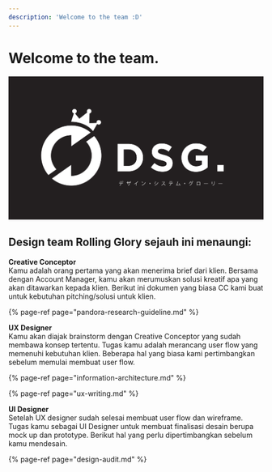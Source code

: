 ```yaml
---
description: 'Welcome to the team :D'
---
```


# Welcome to the team.

![](../.gitbook/assets/kaoswibu-11.png)

## Design team Rolling Glory sejauh ini menaungi:

**Creative Conceptor**  
Kamu adalah orang pertama yang akan menerima brief dari klien. Bersama dengan Account Manager, kamu akan merumuskan solusi kreatif apa yang akan ditawarkan kepada klien. Berikut ini dokumen yang biasa CC kami buat untuk kebutuhan pitching/solusi untuk klien.

{% page-ref page="pandora-research-guideline.md" %}

**UX Designer**  
Kamu akan diajak brainstorm dengan Creative Conceptor yang sudah membawa konsep tertentu. Tugas kamu adalah merancang user flow yang memenuhi kebutuhan klien. Beberapa hal yang biasa kami pertimbangkan sebelum memulai membuat user flow.

{% page-ref page="information-architecture.md" %}

{% page-ref page="ux-writing.md" %}

**UI Designer**  
Setelah UX designer sudah selesai membuat user flow dan wireframe. Tugas kamu sebagai UI Designer untuk membuat finalisasi desain berupa mock up dan prototype. Berikut hal yang perlu dipertimbangkan sebelum kamu mendesain.

{% page-ref page="design-audit.md" %}



